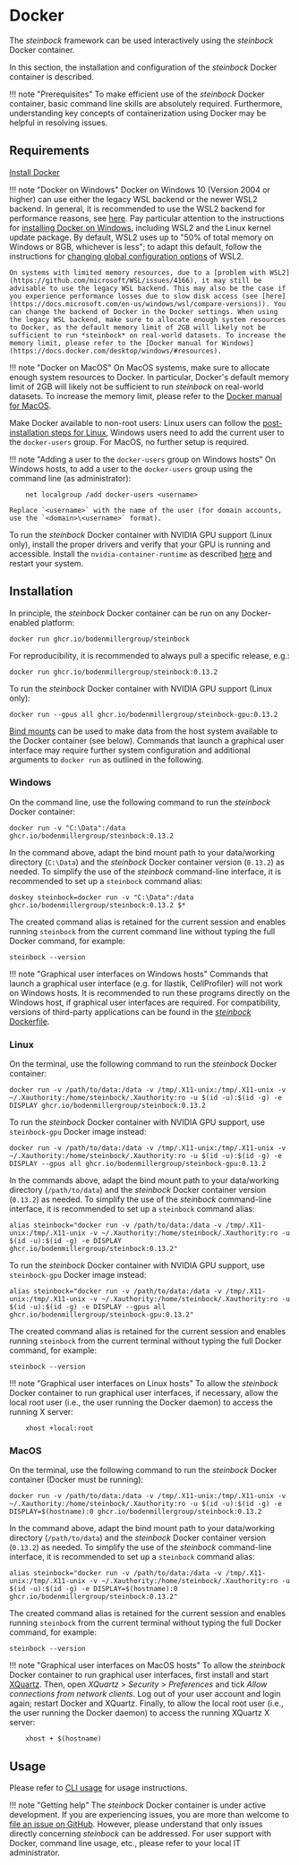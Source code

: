 # Docker

The *steinbock* framework can be used interactively using the *steinbock* Docker container.

In this section, the installation and configuration of the *steinbock* Docker container is described.

!!! note "Prerequisites"
    To make efficient use of the *steinbock* Docker container, basic command line skills are absolutely required. Furthermore, understanding key concepts of containerization using Docker may be helpful in resolving issues.

## Requirements

[Install Docker](https://docs.docker.com/get-docker/)

!!! note "Docker on Windows"
    Docker on Windows 10 (Version 2004 or higher) can use either the legacy WSL backend or the newer WSL2 backend. In general, it is recommended to use the WSL2 backend for performance reasons, see [here](https://docs.microsoft.com/en-us/windows/wsl/compare-versions). Pay particular attention to the instructions for [installing Docker on Windows](https://docs.docker.com/desktop/windows/install/), including WSL2 and the Linux kernel update package. By default, WSL2 uses up to "50% of total memory on Windows or 8GB, whichever is less"; to adapt this default, follow the instructions for [changing global configuration options](https://docs.microsoft.com/en-us/windows/wsl/wsl-config#global-configuration-options-with-wslconfig) of WSL2.
    
    On systems with limited memory resources, due to a [problem with WSL2](https://github.com/microsoft/WSL/issues/4166), it may still be advisable to use the legacy WSL backend. This may also be the case if you experience performance losses due to slow disk access (see [here](https://docs.microsoft.com/en-us/windows/wsl/compare-versions)). You can change the backend of Docker in the Docker settings. When using the legacy WSL backend, make sure to allocate enough system resources to Docker, as the default memory limit of 2GB will likely not be sufficient to run *steinbock* on real-world datasets. To increase the memory limit, please refer to the [Docker manual for Windows](https://docs.docker.com/desktop/windows/#resources).

!!! note "Docker on MacOS"
    On MacOS systems, make sure to allocate enough system resources to Docker. In particular, Docker's default memory limit of 2GB will likely not be sufficient to run *steinbock* on real-world datasets. To increase the memory limit, please refer to the [Docker manual for MacOS](https://docs.docker.com/desktop/mac/#resources).

Make Docker available to non-root users: Linux users can follow the [post-installation steps for Linux](https://docs.docker.com/engine/install/linux-postinstall/), Windows users need to add the current user to the `docker-users` group. For MacOS, no further setup is required.

!!! note "Adding a user to the `docker-users` group on Windows hosts"
    On Windows hosts, to add a user to the `docker-users` group using the command line (as administrator):

        net localgroup /add docker-users <username>
		
	Replace `<username>` with the name of the user (for domain accounts, use the `<domain>\<username>` format).

To run the *steinbock* Docker container with NVIDIA GPU support (Linux only), install the proper drivers and verify that your GPU is running and accessible. Install the `nvidia-container-runtime` as described [here](https://docs.docker.com/config/containers/resource_constraints/#access-an-nvidia-gpu) and restart your system.

## Installation

In principle, the *steinbock* Docker container can be run on any Docker-enabled platform:

    docker run ghcr.io/bodenmillergroup/steinbock

For reproducibility, it is recommended to always pull a specific release, e.g.:

    docker run ghcr.io/bodenmillergroup/steinbock:0.13.2

To run the *steinbock* Docker container with NVIDIA GPU support (Linux only):

    docker run --gpus all ghcr.io/bodenmillergroup/steinbock-gpu:0.13.2

[Bind mounts](https://docs.docker.com/storage/bind-mounts/) can be used to make data from the host system available to the Docker container (see below). Commands that launch a graphical user interface may require further system configuration and additional arguments to `docker run` as outlined in the following.


### Windows

On the command line, use the following command to run the *steinbock* Docker container:

    docker run -v "C:\Data":/data ghcr.io/bodenmillergroup/steinbock:0.13.2

In the command above, adapt the bind mount path to your data/working directory (`C:\Data`) and the *steinbock* Docker container version (`0.13.2`) as needed. To simplify the use of the *steinbock* command-line interface, it is recommended to set up a `steinbock` command alias:

    doskey steinbock=docker run -v "C:\Data":/data ghcr.io/bodenmillergroup/steinbock:0.13.2 $*

The created command alias is retained for the current session and enables running `steinbock` from the current command line without typing the full Docker command, for example:

    steinbock --version

!!! note "Graphical user interfaces on Windows hosts"
    Commands that launch a graphical user interface (e.g. for Ilastik, CellProfiler) will not work on Windows hosts. It is recommended to run these programs directly on the Windows host, if graphical user interfaces are required. For compatibility, versions of third-party applications can be found in the [*steinbock* Dockerfile](https://github.com/BodenmillerGroup/steinbock/blob/main/Dockerfile).

### Linux

On the terminal, use the following command to run the *steinbock* Docker container:

    docker run -v /path/to/data:/data -v /tmp/.X11-unix:/tmp/.X11-unix -v ~/.Xauthority:/home/steinbock/.Xauthority:ro -u $(id -u):$(id -g) -e DISPLAY ghcr.io/bodenmillergroup/steinbock:0.13.2

To run the *steinbock* Docker container with NVIDIA GPU support, use `steinbock-gpu` Docker image instead:

    docker run -v /path/to/data:/data -v /tmp/.X11-unix:/tmp/.X11-unix -v ~/.Xauthority:/home/steinbock/.Xauthority:ro -u $(id -u):$(id -g) -e DISPLAY --gpus all ghcr.io/bodenmillergroup/steinbock-gpu:0.13.2

In the commands above, adapt the bind mount path to your data/working directory (`/path/to/data`) and the *steinbock* Docker container version (`0.13.2`) as needed. To simplify the use of the *steinbock* command-line interface, it is recommended to set up a `steinbock` command alias:

    alias steinbock="docker run -v /path/to/data:/data -v /tmp/.X11-unix:/tmp/.X11-unix -v ~/.Xauthority:/home/steinbock/.Xauthority:ro -u $(id -u):$(id -g) -e DISPLAY ghcr.io/bodenmillergroup/steinbock:0.13.2"

To run the *steinbock* Docker container with NVIDIA GPU support, use `steinbock-gpu` Docker image instead:

    alias steinbock="docker run -v /path/to/data:/data -v /tmp/.X11-unix:/tmp/.X11-unix -v ~/.Xauthority:/home/steinbock/.Xauthority:ro -u $(id -u):$(id -g) -e DISPLAY --gpus all ghcr.io/bodenmillergroup/steinbock-gpu:0.13.2"

The created command alias is retained for the current session and enables running `steinbock` from the current terminal without typing the full Docker command, for example:

    steinbock --version

!!! note "Graphical user interfaces on Linux hosts"
    To allow the *steinbock* Docker container to run graphical user interfaces, if necessary, allow the local root user (i.e., the user running the Docker daemon) to access the running X server:

        xhost +local:root

### MacOS

On the terminal, use the following command to run the *steinbock* Docker container (Docker must be running):

    docker run -v /path/to/data:/data -v /tmp/.X11-unix:/tmp/.X11-unix -v ~/.Xauthority:/home/steinbock/.Xauthority:ro -u $(id -u):$(id -g) -e DISPLAY=$(hostname):0 ghcr.io/bodenmillergroup/steinbock:0.13.2

In the command above, adapt the bind mount path to your data/working directory (`/path/to/data`) and the *steinbock* Docker container version (`0.13.2`) as needed. To simplify the use of the *steinbock* command-line interface, it is recommended to set up a `steinbock` command alias:

    alias steinbock="docker run -v /path/to/data:/data -v /tmp/.X11-unix:/tmp/.X11-unix -v ~/.Xauthority:/home/steinbock/.Xauthority:ro -u $(id -u):$(id -g) -e DISPLAY=$(hostname):0 ghcr.io/bodenmillergroup/steinbock:0.13.2"

The created command alias is retained for the current session and enables running `steinbock` from the current terminal without typing the full Docker command, for example:

    steinbock --version

!!! note "Graphical user interfaces on MacOS hosts"
    To allow the *steinbock* Docker container to run graphical user interfaces, first install and start [XQuartz](https://www.xquartz.org/). Then, open *XQuartz* > *Security* > *Preferences* and tick *Allow connections from network clients*. Log out of your user account and login again; restart Docker and XQuartz. Finally, to allow the local root user (i.e., the user running the Docker daemon) to access the running XQuartz X server:

        xhost + $(hostname)

## Usage

Please refer to [CLI usage](cli/intro.md) for usage instructions.

!!! note "Getting help"
    The *steinbock* Docker container is under active development. If you are experiencing issues, you are more than welcome to [file an issue on GitHub](https://github.com/BodenmillerGroup/steinbock/issues). However, please understand that only issues directly concerning *steinbock* can be addressed. For user support with Docker, command line usage, etc., please refer to your local IT administrator.
